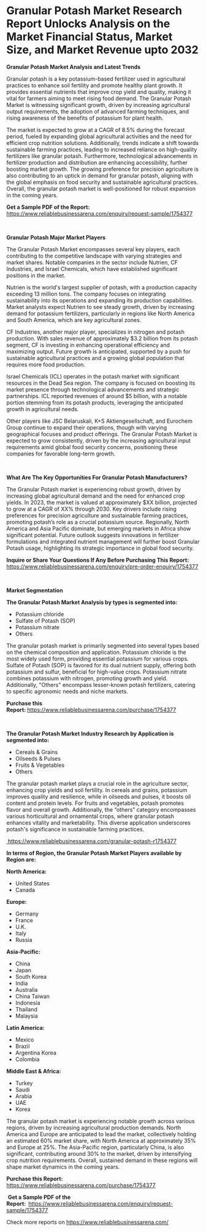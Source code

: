 <p><h1>Granular Potash Market Research Report Unlocks Analysis on the Market Financial Status, Market Size, and Market Revenue upto 2032</h1></p><p><strong>Granular Potash Market Analysis and Latest Trends</strong></p>
<p><p>Granular potash is a key potassium-based fertilizer used in agricultural practices to enhance soil fertility and promote healthy plant growth. It provides essential nutrients that improve crop yield and quality, making it vital for farmers aiming to meet rising food demand. The Granular Potash Market is witnessing significant growth, driven by increasing agricultural output requirements, the adoption of advanced farming techniques, and rising awareness of the benefits of potassium for plant health.</p><p>The market is expected to grow at a CAGR of 8.5% during the forecast period, fueled by expanding global agricultural activities and the need for efficient crop nutrition solutions. Additionally, trends indicate a shift towards sustainable farming practices, leading to increased reliance on high-quality fertilizers like granular potash. Furthermore, technological advancements in fertilizer production and distribution are enhancing accessibility, further boosting market growth. The growing preference for precision agriculture is also contributing to an uptick in demand for granular potash, aligning with the global emphasis on food security and sustainable agricultural practices. Overall, the granular potash market is well-positioned for robust expansion in the coming years.</p></p>
<p><strong>Get a Sample PDF of the Report:&nbsp;</strong> <a href="https://www.reliablebusinessarena.com/enquiry/request-sample/1754377?utm_campaign=3272&utm_medium=2&utm_source=Github&utm_content=ia&utm_term=30032025&utm_id=granular-potash">https://www.reliablebusinessarena.com/enquiry/request-sample/1754377</a></p>
<p>&nbsp;</p>
<p><strong>Granular Potash Major Market Players</strong></p>
<p><p>The Granular Potash Market encompasses several key players, each contributing to the competitive landscape with varying strategies and market shares. Notable companies in the sector include Nutrien, CF Industries, and Israel Chemicals, which have established significant positions in the market.</p><p>Nutrien is the world's largest supplier of potash, with a production capacity exceeding 13 million tons. The company focuses on integrating sustainability into its operations and expanding its production capabilities. Market analysts expect Nutrien to see steady growth, driven by increasing demand for potassium fertilizers, particularly in regions like North America and South America, which are key agricultural zones.</p><p>CF Industries, another major player, specializes in nitrogen and potash production. With sales revenue of approximately $3.2 billion from its potash segment, CF is investing in enhancing operational efficiency and maximizing output. Future growth is anticipated, supported by a push for sustainable agricultural practices and a growing global population that requires more food production.</p><p>Israel Chemicals (ICL) operates in the potash market with significant resources in the Dead Sea region. The company is focused on boosting its market presence through technological advancements and strategic partnerships. ICL reported revenues of around $5 billion, with a notable portion stemming from its potash products, leveraging the anticipated growth in agricultural needs.</p><p>Other players like JSC Belaruskali, K+S Aktiengesellschaft, and Eurochem Group continue to expand their operations, though with varying geographical focuses and product offerings. The Granular Potash Market is expected to grow consistently, driven by the increasing agricultural input requirements amid global food security concerns, positioning these companies for favorable long-term growth.</p></p>
<p>&nbsp;</p>
<p><strong>What Are The Key Opportunities For Granular Potash Manufacturers?</strong></p>
<p><p>The Granular Potash market is experiencing robust growth, driven by increasing global agricultural demand and the need for enhanced crop yields. In 2023, the market is valued at approximately $XX billion, projected to grow at a CAGR of XX% through 2030. Key drivers include rising preferences for precision agriculture and sustainable farming practices, promoting potash’s role as a crucial potassium source. Regionally, North America and Asia Pacific dominate, but emerging markets in Africa show significant potential. Future outlook suggests innovations in fertilizer formulations and integrated nutrient management will further boost Granular Potash usage, highlighting its strategic importance in global food security.</p></p>
<p><strong>Inquire or Share Your Questions If Any Before Purchasing This Report:</strong> <a href="https://www.reliablebusinessarena.com/enquiry/pre-order-enquiry/1754377?utm_campaign=3272&utm_medium=2&utm_source=Github&utm_content=ia&utm_term=30032025&utm_id=granular-potash">https://www.reliablebusinessarena.com/enquiry/pre-order-enquiry/1754377</a></p>
<p>&nbsp;</p>
<p><strong>Market Segmentation</strong></p>
<p><strong>The Granular Potash Market Analysis by types is segmented into:</strong></p>
<p><ul><li>Potassium chloride</li><li>Sulfate of Potash (SOP)</li><li>Potassium nitrate</li><li>Others</li></ul></p>
<p><p>The granular potash market is primarily segmented into several types based on the chemical composition and application. Potassium chloride is the most widely used form, providing essential potassium for various crops. Sulfate of Potash (SOP) is favored for its dual nutrient supply, offering both potassium and sulfur, beneficial for high-value crops. Potassium nitrate combines potassium with nitrogen, promoting growth and yield. Additionally, "Others" encompass lesser-known potash fertilizers, catering to specific agronomic needs and niche markets.</p></p>
<p><strong>Purchase this Report:&nbsp;</strong><a href="https://www.reliablebusinessarena.com/purchase/1754377?utm_campaign=3272&utm_medium=2&utm_source=Github&utm_content=ia&utm_term=30032025&utm_id=granular-potash">https://www.reliablebusinessarena.com/purchase/1754377</a></p>
<p>&nbsp;</p>
<p><strong>The Granular Potash Market Industry Research by Application is segmented into:</strong></p>
<p><ul><li>Cereals & Grains</li><li>Oilseeds & Pulses</li><li>Fruits & Vegetables</li><li>Others</li></ul></p>
<p><p>The granular potash market plays a crucial role in the agriculture sector, enhancing crop yields and soil fertility. In cereals and grains, potassium improves quality and resilience, while in oilseeds and pulses, it boosts oil content and protein levels. For fruits and vegetables, potash promotes flavor and overall growth. Additionally, the “others” category encompasses various horticultural and ornamental crops, where granular potash enhances vitality and marketability. This diverse application underscores potash's significance in sustainable farming practices.</p></p>
<p><a href="https://www.reliablebusinessarena.com/granular-potash-r1754377?utm_campaign=3272&utm_medium=2&utm_source=Github&utm_content=ia&utm_term=30032025&utm_id=granular-potash">&nbsp;https://www.reliablebusinessarena.com/granular-potash-r1754377</a></p>
<p><strong>In terms of Region, the Granular Potash Market Players available by Region are:</strong></p>
<p>
    <p> <strong> North America: </strong>
        <ul>
            <li>United States</li>
            <li>Canada</li>
        </ul>
        </p> 
    <p> <strong> Europe: </strong>
        <ul>
            <li>Germany</li>
            <li>France</li>
            <li>U.K.</li>
            <li>Italy</li>
            <li>Russia</li>
        </ul>
        </p> 
    <p> <strong> Asia-Pacific: </strong>
        <ul>
            <li>China</li>
            <li>Japan</li>
            <li>South Korea</li>
            <li>India</li>
            <li>Australia</li>
            <li>China Taiwan</li>
            <li>Indonesia</li>
            <li>Thailand</li>
            <li>Malaysia</li>
        </ul>
        </p> 
    <p> <strong> Latin America: </strong>
        <ul>
            <li>Mexico</li>
            <li>Brazil</li>
            <li>Argentina Korea</li>
            <li>Colombia</li>
        </ul>
        </p> 
    <p> <strong> Middle East & Africa: </strong>
        <ul>
            <li>Turkey</li>
            <li>Saudi</li>
            <li>Arabia</li>
            <li>UAE</li>
            <li>Korea</li>
        </ul>
    </p>
    </p>
<p><p>The granular potash market is experiencing notable growth across various regions, driven by increasing agricultural production demands. North America and Europe are anticipated to lead the market, collectively holding an estimated 60% market share, with North America at approximately 35% and Europe at 25%. The Asia-Pacific region, particularly China, is also significant, contributing around 30% to the market, driven by intensifying crop nutrition requirements. Overall, sustained demand in these regions will shape market dynamics in the coming years.</p></p>
<p><strong>Purchase this Report: </strong><a href="https://www.reliablebusinessarena.com/purchase/1754377?utm_campaign=3272&utm_medium=2&utm_source=Github&utm_content=ia&utm_term=30032025&utm_id=granular-potash">https://www.reliablebusinessarena.com/purchase/1754377</a></p>
<p>&nbsp;<strong>Get a Sample PDF of the Report:&nbsp;&nbsp;</strong><a href="https://www.reliablebusinessarena.com/enquiry/request-sample/1754377?utm_campaign=3272&utm_medium=2&utm_source=Github&utm_content=ia&utm_term=30032025&utm_id=granular-potash">https://www.reliablebusinessarena.com/enquiry/request-sample/1754377</a></p>
<p><strong></strong></p>
<p>Check more reports on <a href="https://www.reliablebusinessarena.com/?utm_campaign=3272&utm_medium=2&utm_source=Github&utm_content=ia&utm_term=30032025&utm_id=granular-potash">https://www.reliablebusinessarena.com/</a></p>